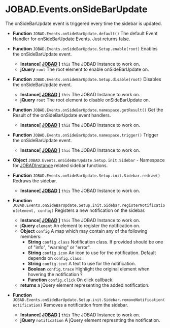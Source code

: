 # JOBAD.Events.onSideBarUpdate

The onSideBarUpdate event is triggered every time the sidebar is updated. 

* **Function** `JOBAD.Events.onSideBarUpdate.default()` The default Event Handler for onSideBarUpdate Events. Just returns false. 

* **Function** `JOBAD.Events.onSideBarUpdate.Setup.enable(root)` Enables the onSideBarUpdate event. 
	* **Instance[ [JOBAD](../JOBADInstance/index.md) ]** `this` The JOBAD Instance to work on. 
	* **jQuery** `root` The root element to enable onSideBarUpdate on. 
* **Function** `JOBAD.Events.onSideBarUpdate.Setup.disable(root)` Disables the onSideBarUpdate event. 
	* **Instance[ [JOBAD](../JOBADInstance/index.md) ]** `this` The JOBAD Instance to work on. 
	* **jQuery** `root` The root element to disable onSideBarUpdate on. 

* **Function** `JOBAD.Events.onSideBarUpdate.namespace.getResult()` Get the Result of the onSideBarUpdate event handlers. 
	* **Instance[ [JOBAD](../JOBADInstance/index.md) ]** `this` The JOBAD Instance to work on. 

* **Function** `JOBAD.Events.onSideBarUpdate.namespace.trigger()` Trigger the onSideBarUpdate event. 
	* **Instance[ [JOBAD](../JOBADInstance/index.md) ]** `this` The JOBAD Instance to work on. 

* **Object** `JOBAD.Events.onSideBarUpdate.Setup.init.Sidebar` - Namespace for [JOBADInstance](../JOBADInstance/index.md) related sidebar functions. 

* **Function** `JOBAD.Events.onSideBarUpdate.Setup.init.Sidebar.redraw()` Redraws the sidebar. 
	* **Instance[ [JOBAD](../JOBADInstance/index.md) ]** `this` The JOBAD Instance to work on. 

* **Function** `JOBAD.Events.onSideBarUpdate.Setup.init.Sidebar.registerNotification(element, config)` Registers a new notification on the sidebar. 
	* **Instance[ [JOBAD](../JOBADInstance/index.md) ]** `this` The JOBAD Instance to work on. 
	* **jQuery** `element` An element to register the notification on. 
	* **Object** `config` A map which may contain any of the following members: 
		* **String** `config.class` Notification class. If provided should be one of "info", "warning" or "error". 
		* **String** `config.icon` An icon to use for the notification. Default depends on `config.class`. 
		* **String** `config.text` A text to use for the notification. 
		* **Boolean** `config.trace` Highlight the original element when hovering the notification ? 
		* **Function** `config.click` On click callback. 
	* **returns** a jQuery element representing the added notification. 

* **Function** `JOBAD.Events.onSideBarUpdate.Setup.init.Sidebar.removeNotification(notification)` Removes a notification from the sidebar. 
	* **Instance[ [JOBAD](../JOBADInstance/index.md) ]** `this` The JOBAD Instance to work on. 
	* **jQuery** `notification` A jQuery element represnting the notification. 
